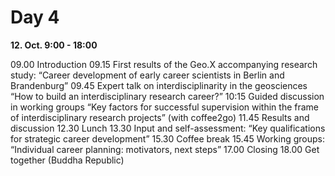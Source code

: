 Day 4
=====

**12. Oct. 9:00 - 18:00**

09.00	Introduction
09.15	First results of the Geo.X accompanying research study: “Career development of early career scientists in Berlin and Brandenburg”
09.45	Expert talk on interdisciplinarity in the geosciences “How to build an interdisciplinary research career?”
10:15	Guided discussion in working groups “Key factors for successful supervision within the frame of interdisciplinary research projects”
(with coffee2go)
11.45	Results and discussion
12.30	Lunch
13.30	Input and self-assessment: “Key qualifications for strategic career development”
15.30	Coffee break
15.45	Working groups: “Individual career planning: motivators, next steps”
17.00	Closing
18.00 Get together (Buddha Republic)

